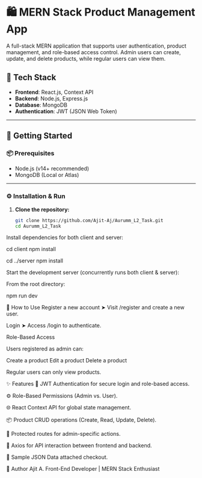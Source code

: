 # 🛍️ MERN Stack Product Management App

A full-stack MERN application that supports user authentication, product management, and role-based access control. Admin users can create, update, and delete products, while regular users can view them.

## 🔧 Tech Stack

- **Frontend**: React.js, Context API
- **Backend**: Node.js, Express.js
- **Database**: MongoDB
- **Authentication**: JWT (JSON Web Token)

---

## 🚀 Getting Started

### 📦 Prerequisites

- Node.js (v14+ recommended)
- MongoDB (Local or Atlas)

---

### ⚙️ Installation & Run

1. **Clone the repository:**

   ```bash
   git clone https://github.com/Ajit-Aj/Aurumm_L2_Task.git
   cd Aurumm_L2_Task


Install dependencies for both client and server:

cd client
npm install

cd ../server
npm install

Start the development server (concurrently runs both client & server):

From the root directory:

npm run dev


🧪 How to Use
Register a new account
➤ Visit /register and create a new user.

Login
➤ Access /login to authenticate.

Role-Based Access

Users registered as admin can:

Create a product
Edit a product
Delete a product

Regular users can only view products.

✨ Features
🔐 JWT Authentication for secure login and role-based access.

⚙️ Role-Based Permissions (Admin vs. User).

🌐 React Context API for global state management.

📦 Product CRUD operations (Create, Read, Update, Delete).

🧾 Protected routes for admin-specific actions.

📡 Axios for API interaction between frontend and backend.


📂 Sample JSON Data attached checkout.

🙌 Author
Ajit A.
Front-End Developer | MERN Stack Enthusiast

